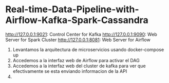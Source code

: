 # Real-time-Data-Pipeline-with-Airflow-Kafka-Spark-Cassandra

http://127.0.0.1:9021: Control Center for Kafka
http://127.0.0.1:9090: Web Server for Spark Cluster
http://127.0.0.1:8081: Web Server for Airflow

1. Levantamos la arquitectura de microservicios usando docker-compose up
2. Accedemos a la interfaz web de Airflow para activar el DAG
3. Accedemos a la interfaz web del cluster de kafka para ver que efectivamente se esta enviando informacion de la API
4.